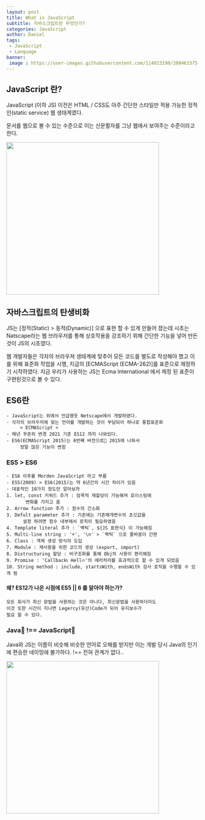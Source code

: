 ```yaml
---
layout: post
title: What is JavaScript
subtitle: 자바스크립트란 무엇인가?
categories: JavaScript
author: Daniel
tags: 
 - JavaScript
 - Language
banner:
 image : https://user-images.githubusercontent.com/114923190/209463375-3894baf5-f616-4f80-8c9a-590ecf8ef6bc.png
---
```


## JavaScript 란? 

JavaScript (이하 JS) 이전은 HTML / CSS도 아주 간단한 스타일만 적용 
가능한 정적인(static service) 웹 생태계였다.

문서를 웹으로 볼 수 있는 수준으로 이는 신문활자를 그냥 웹에서 보여주는
수준이라고한다.

<img src = 'https://user-images.githubusercontent.com/114923190/209463209-27a8de49-e484-49fd-b32c-d778ae2d5dde.png' width = '400'>

## 자바스크립트의 탄생비화

JS는 [정적(Static) > 동적(Dynamic)] 으로 표현 할 수 있게 만들어 졌는데
시초는 Natscape라는 웹 브라우저를 통해 상호작용을 강조하기 위해 간단한 기능을 넣어 
만든것이 JS의 시초였다.

웹 개발자들은 각자의 브라우져 생태계에 맞추어 모든 코드를 별도로 작성해야 했고 이를 위해 표준화 작업을 시행, 지금의 [ECMAScript (ECMA-262)]를 표준으로 제정하기 시작하였다. 
지금 우리가 사용하는 JS는 Ecma International 에서 제정 된 표준이 구현된것으로 볼 수 있다.

## ES6란
	- JavaScript는 위에서 언급했듯 Netscape에서 개발하였다.
	- 각자의 브라우저에 맞는 언어를 개발하는 것이 부담되어 하나로 통합표준화 
	     > ECMAScript < 
	- 매년 꾸준히 변경 2021 기준 ES12 까지 나와있다.
	- ES6(ECMAScript 2015)는 6번째 버전으로 2015에 나와서 
	     정말 많은 기능이 변함

### ES5 > ES6
	- ES6 이후를 Morden JavaScript 라고 부름
	- ES5(2009) > ES6(2015)는 약 6년간의 시간 차이가 있음
	- 대표적인 10가지 정도만 알아보자
	1. let, const 키워드 추가 : 암묵적 재할당이 가능해져 호이스팅에 
	       변화를 가지고 옴
	2. Arrow function 추가 : 함수의 간소화
	3. Defult parameter 추가 : 기존에는 기존매개변수의 초깃값을 
	      설정 하려면 함수 내부에서 로직이 필요하였음
	4. Template literal 추가 : `백틱`, ${JS 표현식} 이 가능해짐
	5. Multi-line string : '+', '\n' > `백틱` 으로 줄바꿈이 간편
	6. Class : 객체 생성 방식의 도입
	7. Module : 재사용을 위한 코드의 생성 (export, import)
	8. Distructuring 할당 : 비구조화를 통해 Obj의 사용이 편리해짐
	9. Promise : 'Callback📞 Hell🔥'의 에러처리를 효과적으로 할 수 있게 되었음
	10. String method : include, startsWith, endsWith 검사 로직을 수행할 수 있게 됨 

#### 왜? ES12가 나온 시점에 ES5 || 6 를 알아야 하는가?
	모든 회사가 최신 문법을 사용하는 것은 아니다, 최신문법을 사용하더라도
	이것 또한 시간이 지나면 Legercy(유산)Code가 되어 유지보수가
	필요 할 수 있다.
### Java🍖 !== JavaScript🐹

Java와 JS는 이름이 비슷해 비슷한 언어로 오해를 받지만 이는 개발 당시 
Java의 인기에 편승한 네이밍에 불가하다. !== 전혀 관계가 없다..

<img src = 'https://user-images.githubusercontent.com/114923190/209463375-3894baf5-f616-4f80-8c9a-590ecf8ef6bc.png' width = '400' >

